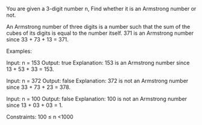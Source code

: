 You are given a 3-digit number n, Find whether it is an Armstrong number or not.

An Armstrong number of three digits is a number such that the sum of the cubes of its digits is equal to the number itself. 371 is an Armstrong number since 33 + 73 + 13 = 371. 

Examples:

Input: n = 153
Output: true
Explanation: 153 is an Armstrong number since 13 + 53 + 33 = 153. 

Input: n = 372
Output: false
Explanation: 372 is not an Armstrong number since 33 + 73 + 23 = 378. 

Input: n = 100
Output: false
Explanation: 100 is not an Armstrong number since 13 + 03 + 03 = 1. 

Constraints:
100 ≤ n <1000 

